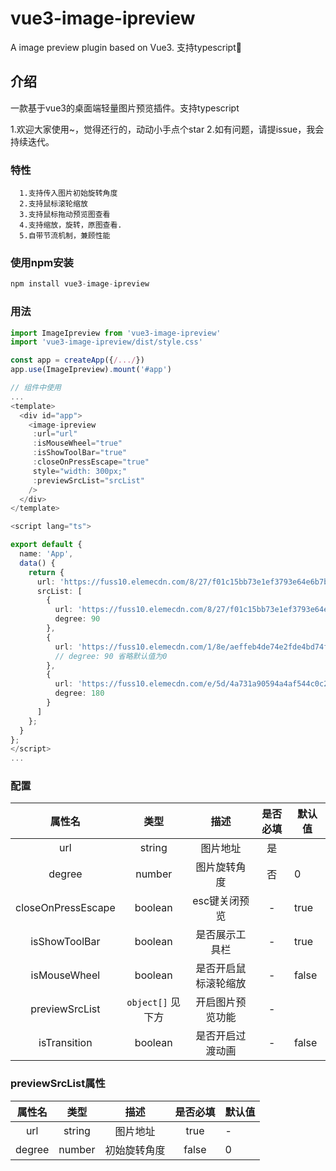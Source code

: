# vue3-image-ipreview
A image preview plugin based on Vue3. 支持typescript🎉

## 介绍
一款基于vue3的桌面端轻量图片预览插件。支持typescript

1.欢迎大家使用~，觉得还行的，动动小手点个star
2.如有问题，请提issue，我会持续迭代。

### 特性
      1.支持传入图片初始旋转角度
      2.支持鼠标滚轮缩放
      3.支持鼠标拖动预览图查看
      4.支持缩放，旋转，原图查看.
      5.自带节流机制，兼顾性能
### 使用npm安装
```javascript
npm install vue3-image-ipreview 
```

### 用法
```typescript
import ImageIpreview from 'vue3-image-ipreview'
import 'vue3-image-ipreview/dist/style.css'

const app = createApp({/.../})
app.use(ImageIpreview).mount('#app')

// 组件中使用
...
<template>
  <div id="app">
    <image-ipreview
     :url="url"
     :isMouseWheel="true"
     :isShowToolBar="true"
     :closeOnPressEscape="true"
     style="width: 300px;"
     :previewSrcList="srcList"
    />
  </div>
</template>

<script lang="ts">

export default {
  name: 'App',
  data() {
    return {
      url: 'https://fuss10.elemecdn.com/8/27/f01c15bb73e1ef3793e64e6b7bbccjpeg.jpeg',
      srcList: [
        {
          url: 'https://fuss10.elemecdn.com/8/27/f01c15bb73e1ef3793e64e6b7bbccjpeg.jpeg',
          degree: 90
        },
        {
          url: 'https://fuss10.elemecdn.com/1/8e/aeffeb4de74e2fde4bd74fc7b4486jpeg.jpeg',
          // degree: 90 省略默认值为0
        },
        {
          url: 'https://fuss10.elemecdn.com/e/5d/4a731a90594a4af544c0c25941171jpeg.jpeg',
          degree: 180
        }
      ]
    };
  }
};
</script>
...
```
### 配置

|       属性名       |  类型   |     描述      | 是否必填 | 默认值 |
| :----------------: | :-----: | :-----------: | :----: | ------ |
|        url         | string |   图片地址    | 是 |        |
|        degree         | number |   图片旋转角度    | 否 |   0     |
| closeOnPressEscape | boolean | esc键关闭预览  |  -     |  true  |
|   isShowToolBar    | boolean |  是否展示工具栏 |  -     |  true  |
|   isMouseWheel    | boolean |  是否开启鼠标滚轮缩放   |  -  |  false  |
| previewSrcList | `object[]` 见下方  | 开启图片预览功能 | -  |         |
| isTransition | boolean  | 是否开启过渡动画 | -  |    false     |

### previewSrcList属性

|       属性名       |  类型   |     描述      | 是否必填 | 默认值 |
| :----------------: | :-----: | :-----------: | :----: | ------ |
|   url             | string   |  图片地址         |  true     |  -  |
| degree             | number  | 初始旋转角度       |  false   |     0     |


